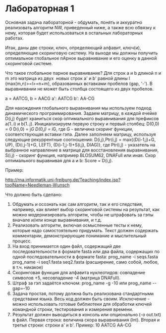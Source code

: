 # Лабораторная 1

Основная задача лабораторной - обдумать, понять и аккуратно реализовать алгоритм NW, приведенный ниже, а также всю обвязку к нему, которая будет использоваться в остальных лабораторных работах.

Итак, даны две строки, ключ, определяющий алфавит, ключ(и), определяющие скоринговую систему. На выходе мы должны получить оптимальное глобальное пАрное выравнивание и его оценку в данной скоринговой системе.

Что такое глобальное парное выравнивание?
Для строк a и b длиной n и m это матрица из двух  новых строк a' и b' равной длины l (max(m,n)>=l>=n+m), образованных вставками пробелов (gap, '-'). В выравнивании не может быть столбца состоящего из двух пробелов.

a = AATCG, b = AACG
a': AATCG
b': AA-CG

Для нахождения глобального выравнивания мы используем подход динамического программирования.
Задаем матрицу, в каждой ячейке D(i,j) будет храниться скор оптимального выравнивания для префиксов a(1..i) и b(1..j).
Инициализируем первую строку и первый столбец:
D(0,0) = 0
D(i,0) = j*G
D(0,j) = i*G, где G - величина скоринг функции, соответствующая вставки гэпа.
Далее заполняем матрицу, используя следующие рекуррентные соотношения:
D(i,j),Ptr(i,j) = max{(D(i-1,j)+G, UP), (D(i,j-1)+G, LEFT), (D(i-1,j-1)+S(i,j), DIAG)},
где Ptr(i,j) - указатель на выбранное направление в матрице для восстановления выравнивания,
S(i,j) - скоринг функция, например BLOSUM62, DNAFull или иная.
Скор оптимального выравнивая для a и b: Score = D(i,j).

Пример:

http://rna.informatik.uni-freiburg.de/Teaching/index.jsp?toolName=Needleman-Wunsch


Что должно быть сделано:
1. Обдумать и осознать как сам алгоритм, так и его следствия, например, как влияет выбор скоринговой системы на результат, как можно модернизировать алгоритм, чтобы не штрафовать за гэпы вначале и/или конце выравнивания, и т.д.
2. Реализовать алгоритм, включая осмысленные тесты к нему, которые надо самостоятельно придумать. Текст должен содержать комментарии, демонстрирующие понимание и мыслительный процесс.
3. На вход принимается один файл, содержащий две последовательности в формате fasta или два файла, содержащих по одной последовательности в формате fasta:
prog_name -i seqs.fasta
prog_name -i seq1.fasta seq2.fasta (расширение, само собой, любое, в т.ч. никакое)
4. Скоринговая функция для алфавита нуклеотидов: совпадение символов +5, несовпадение -4 (матрица DNAFull).
5. Штраф за гэп задаётся ключом:
prog_name -g -10 или
prog_name --gap=-10
6. Задача простая, потому должна быть реализована стандартными средствами языка. Весь код должен быть своим. Исключение - можно использовать готовые библиотеки для обработки ключей командной строки, тестирования и измерения времени.
7. Результат должен выводиться в консоль или опционально (-o out.txt) в файл. Первая строка: величина скора выравнивания (Int). Вторая и третья строки: строки a' и b'.
Пример:
10
AATCG
AA-CG
